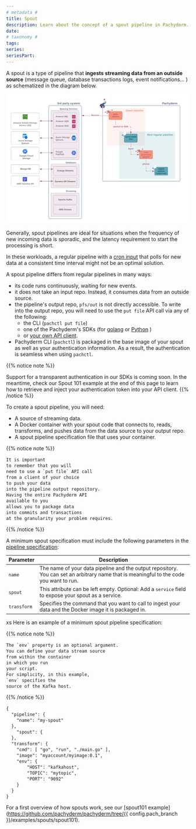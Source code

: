 ```yaml
---
# metadata # 
title: Spout
description: Learn about the concept of a spout pipeline in Pachyderm. 
date: 
# taxonomy #
tags: 
series:
seriesPart:
--- 
```


A spout is a type of pipeline
that **ingests streaming data
from an outside source**
(message queue, database transactions logs, event notifications... )
as schematized in the diagram below.

![spout-tldr](../../../assets/images/concepts/pipeline-concepts/pipeline/spout_tldr.png)

Generally, 
spout pipelines are ideal for situations
when the frequency of new incoming data
is sporadic, and the latency requirement
to start the processing is short. 

In these workloads,
a regular pipeline with a [cron input](./cron.md)
that polls for new data
at a consistent time interval
might not be an optimal solution.

A spout pipeline differs
from regular pipelines in many ways:

- its code runs continuously, waiting for new events.
- it does not take an input repo. 
Instead, it consumes data from an outside source.
- the pipeline's output repo,
`pfs/out` is not directly accessible. 
To write into the output repo,
you will need to use the `put file` API call
via any of the following:
    - the CLI (`pachctl put file`)
    - one of the Pachyderm's SDKs (for [golang](../../../../reference/clients/#go-client) or [Python](../../../../reference/clients/#python-client) )
    - or [your own API client](../../../../reference/clients/#other-languages).
- Pachyderm CLI (`pachctl`) is packaged
in the base image of your spout
as well as your authentication information.
As a result, the authentication is seamless when using `pachctl`. 

{{% notice note %}}
 
Support for a transparent
authentication in our SDKs is coming soon.
In the meantime, check our Spout 101 example
at the end of this page to learn how to retrieve
and inject your authentication token into your API client.
{{% /notice %}}


To create a spout pipeline, you will need:

* A source of streaming data.
* A Docker container with your spout code that connects to, reads, transforms, and pushes data from the data source to your output repo. 
* A spout pipeline specification file that uses your container.

{{% notice note %}}
 
    It is important
    to remember that you will
    need to use a `put file` API call
    from a client of your choice
    to push your data
    into the pipeline output repository.
    Having the entire Pachyderm API
    available to you
    allows you to package data
    into commits and transactions
    at the granularity your problem requires.
{{% /notice %}}


A minimum spout specification must include the following
parameters in the [pipeline specification](../../../reference/pipeline-spec.md):

| Parameter   | Description |
| ----------- | ----------- |
| `name`      | The name of your data pipeline and the output repository. You can set an arbitrary name that is meaningful to the code you want to run. |
| `spout`     | This attribute can be left empty. Optional: Add a `service` field to expose your spout as a service. |
| `transform` | Specifies the command that you want to call to ingest your data and the Docker image it is packaged in. |

xs
Here is an example of a minimum spout pipeline specification:

{{% notice note %}}

    The `env` property is an optional argument.
    You can define your data stream source
    from within the container
    in which you run
    your script.
    For simplicity, in this example,
    `env` specifies the
    source of the Kafka host.
{{% /notice %}}

```
{
  "pipeline": {
    "name": "my-spout"
  },
    "spout": {
  },
  "transform": {
    "cmd": [ "go", "run", "./main.go" ],
    "image": "myaccount/myimage:0.1",
    "env": {
        "HOST": "kafkahost",
        "TOPIC": "mytopic",
        "PORT": "9092"
    }
  }
}
```


For a first overview of how spouts work, see
our [spout101 example](https://github.com/pachyderm/pachyderm/tree/{{ config.pach_branch }}/examples/spouts/spout101).



